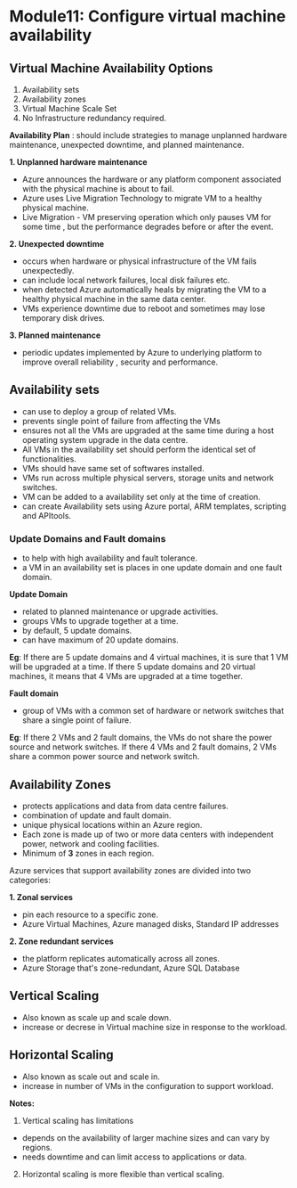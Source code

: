 # Module11: Configure virtual machine availability 

## Virtual Machine Availability Options

1. Availability sets
2. Availability zones
3. Virtual Machine Scale Set
4. No Infrastructure redundancy required. 

__Availability Plan__ : should include strategies to manage unplanned hardware maintenance, unexpected downtime, and planned maintenance.

__1. Unplanned hardware maintenance__

- Azure announces the hardware or any platform component associated with the physical machine is about to fail.
- Azure uses Live Migration Technology to migrate VM to a healthy physical machine.
- Live Migration - VM preserving operation which only pauses VM for some time , but the performance degrades before or after the event.

__2. Unexpected downtime__

- occurs when hardware or physical infrastructure of the VM fails unexpectedly.
- can include local network failures, local disk failures etc.
- when detected Azure automatically heals by migrating the VM to a healthy physical machine in the same data center.
- VMs experience downtime due to reboot and sometimes may lose temporary disk drives.

__3. Planned maintenance__

- periodic updates implemented by Azure to underlying platform to improve overall reliability , security and performance.


## Availability sets

- can use to deploy a group of related VMs.
- prevents single point of failure from affecting the VMs
- ensures not all the VMs are upgraded at the same time during a host operating system upgrade in the data centre.
- All VMs in the availability set should perform the identical set of functionalities.
- VMs should have same set of softwares installed.
- VMs run across multiple physical servers, storage units and network switches.
- VM can be added to a availability set only at the time of creation.
- can create Availability sets using Azure portal, ARM templates, scripting and APItools.

### Update Domains and Fault domains

- to help with high availability and fault tolerance.
- a VM in an availability set is places in one update domain and one fault domain.

__Update Domain__

- related to planned maintenance or upgrade activities.
- groups VMs to upgrade together at a time.
- by default, 5 update domains.
- can have maximum of 20 update domains.

__Eg__: If there are 5 update domains and 4 virtual machines, it is sure that 1 VM will be upgraded at a time. If there 5 update domains and 20 virtual machines, it means that 4 VMs are upgraded at a  time together.

__Fault domain__

- group of VMs with a common set of hardware or network switches that share a single point of failure.

__Eg__: If there  2 VMs and 2 fault domains, the VMs do not share the power source and network switches. If there 4 VMs and 2 fault domains, 2 VMs share a common power source and network switch. 

## Availability Zones

- protects applications and data from data centre failures.
- combination of update and fault domain.
- unique physical locations within an Azure region.
- Each zone is made up of two or more data centers with independent power, network and cooling facilities.
- Minimum of __3__ zones in each region.


Azure services that support availability zones are divided into two categories:

__1. Zonal services__

- pin each resource to a specific zone.
- Azure Virtual Machines, Azure managed disks, Standard IP addresses

__2. Zone redundant services__

- the platform replicates automatically across all zones.
- Azure Storage that's zone-redundant, Azure SQL Database

## Vertical Scaling

- Also known as scale up and scale down.
- increase or decrese in Virtual machine size in response to the workload.

## Horizontal Scaling

- Also known as scale out and scale in.
- increase in number of VMs in the configuration to support workload.

__Notes:__

1. Vertical scaling has limitations

- depends on the availability of larger machine sizes and can vary by regions.
- needs downtime and can limit access to applications or data.
  
2. Horizontal scaling is more flexible than vertical scaling.
